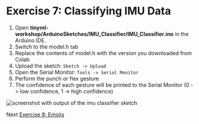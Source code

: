 # Exercise 7: Classifying IMU Data

1. Open __tinyml-workshop/ArduinoSketches/IMU_Classifier/IMU_Classifier.ino__ in the Arduino IDE.
1. Switch to the model.h tab
1. Replace the contents of model.h with the version you downloaded from Colab
1. Upload the sketch: `Sketch -> Upload`
1. Open the Serial Monitor: `Tools -> Serial Monitor`
1. Perform the punch or flex gesture
1. The confidence of each gesture will be printed to the Serial Monitor (0 -> low confidence, 1 -> high confidence)

![screenshot with output of the imu classifier sketch](images/arduino-classifier.png)

Next [Exercise 8: Emojis](exercise8.md)
